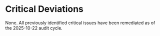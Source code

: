 # Critical Deviations

None. All previously identified critical issues have been remediated as of the 2025-10-22 audit cycle.
